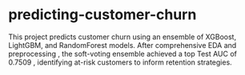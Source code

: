 # predicting-customer-churn
This project predicts customer churn using an ensemble of XGBoost, LightGBM, and RandomForest models. After comprehensive EDA and preprocessing , the soft-voting ensemble achieved a top Test AUC of 0.7509 , identifying at-risk customers to inform retention strategies.
